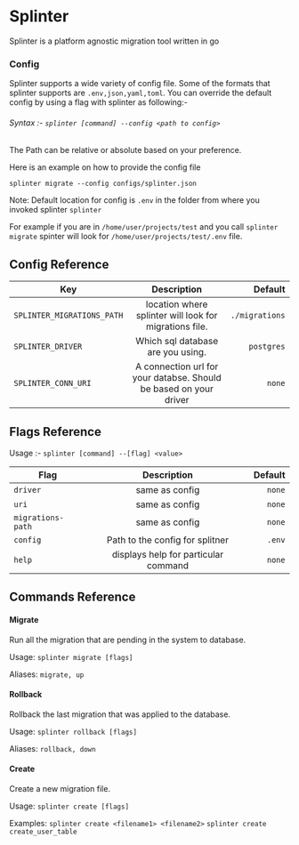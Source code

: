 # Splinter

Splinter is a platform agnostic migration tool written in go

### Config

Splinter supports a wide variety of config file. Some of the formats that splinter supports are `.env,json,yaml,toml`.
You can override the default config by using a flag with splinter as following:-

###### Syntax :- `splinter [command] --config <path to config>`

The Path can be relative or absolute based on your preference.

Here is an example on how to provide the config file

`splinter migrate --config configs/splinter.json`

Note: Default location for config is `.env` in the folder from where you invoked splinter `splinter`

For example if you are in `/home/user/projects/test` and you call `splinter migrate`
spinter will look for `/home/user/projects/test/.env` file.

## Config Reference

| Key                        |                            Description                            |        Default |
| -------------------------- | :---------------------------------------------------------------: | -------------: |
| `SPLINTER_MIGRATIONS_PATH` |      location where splinter will look for migrations file.       | `./migrations` |
| `SPLINTER_DRIVER`          |                 Which sql database are you using.                 |     `postgres` |
| `SPLINTER_CONN_URI`        | A connection url for your databse. Should be based on your driver |         `none` |

## Flags Reference

Usage :-
`splinter [command] --[flag] <value>`

| Flag              |             Description              | Default |
| ----------------- | :----------------------------------: | ------: |
| `driver`          |            same as config            |  `none` |
| `uri`             |            same as config            |  `none` |
| `migrations-path` |            same as config            |  `none` |
| `config`          |   Path to the config for splitner    |  `.env` |
| `help`            | displays help for particular command |  `none` |

## Commands Reference

#### Migrate

Run all the migration that are pending in the system to database.

Usage:
`splinter migrate [flags]`

Aliases:
`migrate, up`

#### Rollback

Rollback the last migration that was applied to the database.

Usage:
`splinter rollback [flags]`

Aliases:
`rollback, down`

#### Create

Create a new migration file.

Usage:
`splinter create [flags]`

Examples:
`splinter create <filename1> <filename2>`
`splinter create create_user_table`
